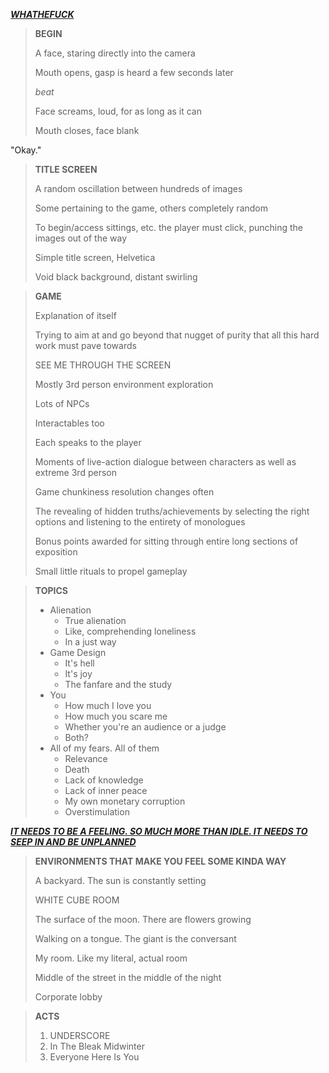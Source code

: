 ***<u>WHATHEFUCK</u>***



> **BEGIN**
>
> A face, staring directly into the camera
>
> Mouth opens, gasp is heard a few seconds later
>
> *beat*
>
> Face screams, loud, for as long as it can
>
> Mouth closes, face blank



"Okay."



> **TITLE SCREEN**
>
> A random oscillation between hundreds of images
>
> Some pertaining to the game, others completely random
>
> To begin/access sittings, etc. the player must click, punching the images out of the way
>
> Simple title screen, Helvetica
>
> Void black background, distant swirling



> **GAME**
>
> Explanation of itself
>
> Trying to aim at and go beyond that nugget of purity that all this hard work must pave towards
>
> SEE ME THROUGH THE SCREEN
>
> Mostly 3rd person environment exploration
>
> Lots of NPCs
>
> Interactables too
>
> Each speaks to the player
>
> Moments of live-action dialogue between characters as well as extreme 3rd person
>
> Game chunkiness resolution changes often
>
> The revealing of hidden truths/achievements by selecting the right options and listening to the entirety of monologues
>
> Bonus points awarded for sitting through entire long sections of exposition
>
> Small little rituals to propel gameplay



> **TOPICS**
>
> - Alienation
>   - True alienation
>   - Like, comprehending loneliness
>   - In a just way
> - Game Design
>   - It's hell
>   - It's joy
>   - The fanfare and the study
> - You
>   - How much I love you
>   - How much you scare me
>   - Whether you're an audience or a judge
>   - Both?
> - All of my fears. All of them
>   - Relevance
>   - Death
>   - Lack of knowledge
>   - Lack of inner peace
>   - My own monetary corruption
>   - Overstimulation



***<u>IT NEEDS TO BE A FEELING. SO MUCH MORE THAN IDLE. IT NEEDS TO SEEP IN AND BE UNPLANNED</u>***



> **ENVIRONMENTS THAT MAKE YOU FEEL SOME KINDA WAY**
>
> A backyard. The sun is constantly setting
>
> WHITE CUBE ROOM
>
> The surface of the moon. There are flowers growing
>
> Walking on a tongue. The giant is the conversant
>
> My room. Like my literal, actual room
>
> Middle of the street in the middle of the night
>
> Corporate lobby



> **ACTS**
>
> 1. UNDERSCORE
> 2. In The Bleak Midwinter
> 3. Everyone Here Is You
